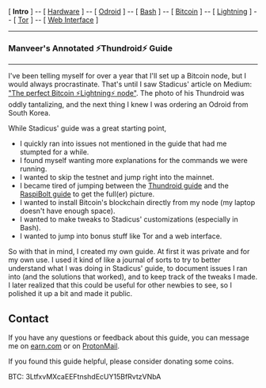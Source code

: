 [ **Intro** ] -- [ [Hardware](thundroid_01_hardware.md) ] -- [ [Odroid](thundroid_02_odroid.md) ] -- [ [Bash](thundroid_03_bash.md) ] -- [ [Bitcoin](thundroid_04_bitcoin.md) ] -- [ [Lightning](thundroid_05_lnd.md) ] -- [ [Tor](thundroid_06_tor.md) ] -- [ [Web Interface](thundroid_07_webinterface.md) ]

--------
### Manveer's Annotated :zap:Thundroid:zap: Guide
--------

I've been telling myself for over a year that I'll set up a Bitcoin node, but I would always procrastinate. That's until I saw Stadicus' article on Medium: ["The perfect Bitcoin ⚡Lightning⚡ node"](https://medium.com/@stadicus/perfect-low-cost-%EF%B8%8Flightning%EF%B8%8F-node-4c2f42a4ff7b). The photo of his Thundroid was oddly tantalizing, and the next thing I knew I was ordering an Odroid from South Korea. 

While Stadicus' guide was a great starting point, 

* I quickly ran into issues not mentioned in the guide that had me stumpted for a while. 
* I found myself wanting more explanations for the commands we were running.
* I wanted to skip the testnet and jump right into the mainnet.
* I became tired of jumping between the [Thundroid guide](https://medium.com/@stadicus/perfect-low-cost-%EF%B8%8Flightning%EF%B8%8F-node-4c2f42a4ff7b) and the [RaspiBolt guide](https://github.com/Stadicus/guides/tree/master/raspibolt) to get the full(er) picture.
* I wanted to install Bitcoin's blockchain directly from my node (my laptop doesn't have enough space).
* I wanted to make tweaks to Stadicus' customizations (especially in Bash).
* I wanted to jump into bonus stuff like Tor and a web interface.

So with that in mind, I created my own guide. At first it was private and for my own use. I used it kind of like a journal of sorts to try to better understand what I was doing in Stadicus' guide, to document issues I ran into (and the solutions that worked), and to keep track of the tweaks I made. I later realized that this could be useful for other newbies to see, so I polished it up a bit and made it public.


## Contact

If you have any questions or feedback about this guide, you can message me on [earn.com](https://earn.com/manveer/referral/?a=q2zsrtda8fkd8adl) or on [ProtonMail](mailto:manveer.jarosz@pm.me).

If you found this guide helpful, please consider donating some coins.

BTC: 3LtfxvMXcaEEFtnshdEcUY15BfRvtzVNbA